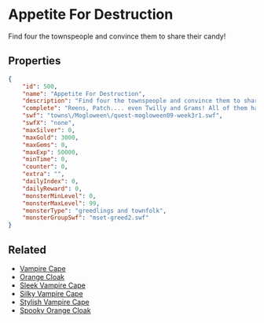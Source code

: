 # Appetite For Destruction

Find four the townspeople and convince them to share their candy!

## Properties

```json
{
    "id": 500,
    "name": "Appetite For Destruction",
    "description": "Find four the townspeople and convince them to share their candy!",
    "complete": "Reens, Patch.... even Twilly and Grams! All of them have been over-taken by Greed!",
    "swf": "towns\/Mogloween\/quest-mogloween09-week3r1.swf",
    "swfX": "none",
    "maxSilver": 0,
    "maxGold": 3000,
    "maxGems": 0,
    "maxExp": 50000,
    "minTime": 0,
    "counter": 0,
    "extra": "",
    "dailyIndex": 0,
    "dailyReward": 0,
    "monsterMinLevel": 0,
    "monsterMaxLevel": 99,
    "monsterType": "greedlings and townfolk",
    "monsterGroupSwf": "mset-greed2.swf"
}
```

## Related

- [Vampire Cape](../items/3075-vampire-cape.md)
- [Orange Cloak](../items/3076-orange-cloak.md)
- [Sleek Vampire Cape](../items/3077-sleek-vampire-cape.md)
- [Silky Vampire Cape](../items/3078-silky-vampire-cape.md)
- [Stylish Vampire Cape](../items/3079-stylish-vampire-cape.md)
- [Spooky Orange Cloak](../items/3080-spooky-orange-cloak.md)

